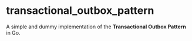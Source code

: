 # transactional_outbox_pattern

A simple and dummy implementation of the **Transactional Outbox Pattern** in Go.